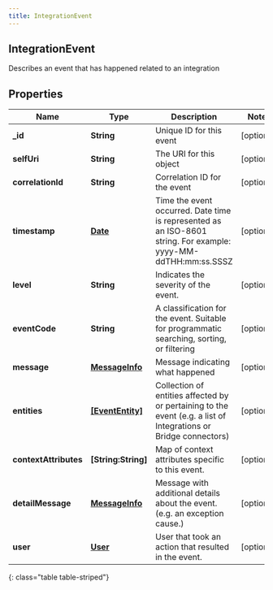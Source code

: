 ```yaml
---
title: IntegrationEvent
---
```

## IntegrationEvent
Describes an event that has happened related to an integration

## Properties

|Name | Type | Description | Notes|
|------------ | ------------- | ------------- | -------------|
| **_id** | **String** | Unique ID for this event | [optional] |
| **selfUri** | **String** | The URI for this object | [optional] |
| **correlationId** | **String** | Correlation ID for the event | [optional] |
| **timestamp** | [**Date**](Date.html) | Time the event occurred. Date time is represented as an ISO-8601 string. For example: yyyy-MM-ddTHH:mm:ss.SSSZ | [optional] |
| **level** | **String** | Indicates the severity of the event. | [optional] |
| **eventCode** | **String** | A classification for the event. Suitable for programmatic searching, sorting, or filtering | [optional] |
| **message** | [**MessageInfo**](MessageInfo.html) | Message indicating what happened | [optional] |
| **entities** | [**[EventEntity]**](EventEntity.html) | Collection of entities affected by or pertaining to the event (e.g. a list of Integrations or Bridge connectors) | [optional] |
| **contextAttributes** | **[String:String]** | Map of context attributes specific to this event. | [optional] |
| **detailMessage** | [**MessageInfo**](MessageInfo.html) | Message with additional details about the event. (e.g. an exception cause.) | [optional] |
| **user** | [**User**](User.html) | User that took an action that resulted in the event. | [optional] |
{: class="table table-striped"}


